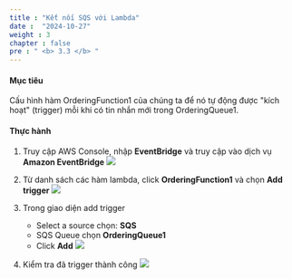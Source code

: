 ```yaml
---
title : "Kết nối SQS với Lambda"
date :  "2024-10-27" 
weight : 3
chapter : false
pre : " <b> 3.3 </b> "
---
```



#### Mục tiêu
Cấu hình hàm OrderingFunction1 của chúng ta để nó tự động được "kích hoạt" (trigger) mỗi khi có tin nhắn mới trong OrderingQueue1.

#### Thực hành
1. Truy cập AWS Console, nhập **EventBridge** và truy cập vào dịch vụ **Amazon EventBridge**
![](/workshop01-AWS-FCJ-2025/images/2-3/01.png?width=50pc)

2. Từ danh sách các hàm lambda, click **OrderingFunction1** và chọn **Add trigger**
![](/workshop01-AWS-FCJ-2025/images/3-3/02.png?width=50pc)

3. Trong giao diện add trigger
   - Select a source chọn: **SQS**
   - SQS Queue chọn **OrderingQueue1**
   - Click **Add**
![](/workshop01-AWS-FCJ-2025/images/3-3/03.png?width=50pc)

4. Kiểm tra đã trigger thành công 
![](/workshop01-AWS-FCJ-2025/images/3-3/04.png?width=50pc)
